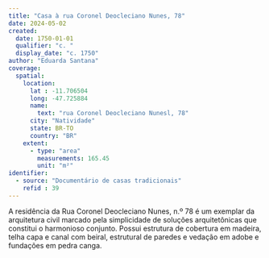 ```yaml
---
title: "Casa à rua Coronel Deocleciano Nunes, 78"
date: 2024-05-02
created:
  date: 1750-01-01
  qualifier: "c. "
  display_date: "c. 1750"
author: "Eduarda Santana"
coverage:
  spatial:
    location:
      lat : -11.706504
      long: -47.725884
      name: 
        text: "rua Coronel Deocleciano Nunesl, 78"
      city: "Natividade"
      state: BR-TO
      country: "BR"
    extent:
      - type: "area"
        measurements: 165.45
        unit: "m²"
identifier:
  - source: "Documentário de casas tradicionais"
    refid : 39
---
```


A residência da Rua Coronel Deocleciano Nunes, n.º 78 é um exemplar da arquitetura civil marcado pela simplicidade de soluções arquitetônicas que constitui o harmonioso conjunto. Possui estrutura de cobertura em madeira, telha capa e canal com beiral, estrutural de paredes e vedação em adobe e fundações em pedra canga.
